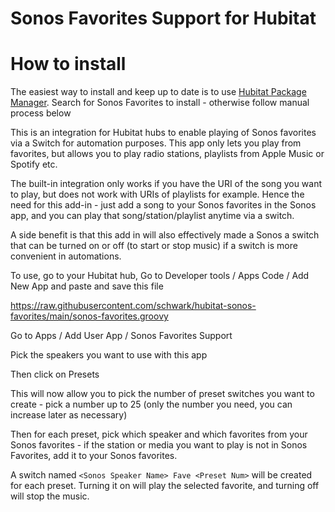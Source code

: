 # Sonos Favorites Support for Hubitat

# How to install
The easiest way to install and keep up to date is to use [Hubitat Package Manager](https://hubitatpackagemanager.hubitatcommunity.com/installing.html). Search for Sonos Favorites to install - otherwise follow manual process below

This is an integration for Hubitat hubs to enable playing of Sonos favorites via a Switch for automation purposes. This app only lets you play from favorites, but allows you to play radio stations, playlists from Apple Music or Spotify etc. 

The built-in integration only works if you have the URI of the song you want to play, but does not work with URIs of playlists for example. Hence the need for this add-in - just add a song to your Sonos favorites in the Sonos app, and you can play that song/station/playlist anytime via a switch. 

A side benefit is that this add in will also effectively made a Sonos a switch that can be turned on or off (to start or stop music) if a switch is more convenient in automations.

To use, go to your Hubitat hub, Go to Developer tools / Apps Code / Add New App and paste and save this file

https://raw.githubusercontent.com/schwark/hubitat-sonos-favorites/main/sonos-favorites.groovy

Go to Apps / Add User App / Sonos Favorites Support

Pick the speakers you want to use with this app

Then click on Presets

This will now allow you to pick the number of preset switches you want to create - pick a number up to 25 (only the number you need, you can increase later as necessary)

Then for each preset, pick which speaker and which favorites from your Sonos favorites - if the station or media you want to play is not in Sonos Favorites, add it to your Sonos favorites.

A switch named ```<Sonos Speaker Name> Fave <Preset Num>``` will be created for each preset. Turning it on will play the selected favorite, and turning off will stop the music.





